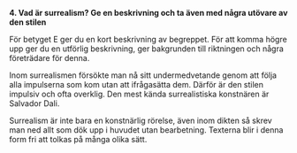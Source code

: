 **4. Vad är surrealism? Ge en beskrivning och ta även med några utövare av den stilen**

För betyget E ger du en kort beskrivning av begreppet. För att komma högre upp ger du en utförlig beskrivning, ger bakgrunden till riktningen och några företrädare för denna.

 Inom surrealismen försökte man nå sitt undermedvetande genom att följa alla impulserna som kom utan att ifrågasätta dem. Därför är den stilen impulsiv och ofta overklig. Den mest kända surrealistiska konstnären är Salvador Dali.

Surrealism är inte bara en konstnärlig rörelse, även inom dikten så skrev man ned allt som dök upp i huvudet utan bearbetning. Texterna blir i denna form fri att tolkas på många olika sätt.